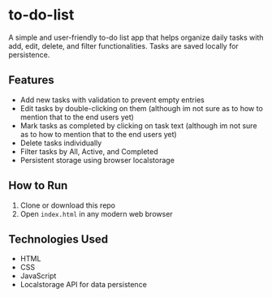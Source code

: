 # to-do-list
A simple and user-friendly to-do list app that helps organize daily tasks with add, edit, delete, and filter functionalities. Tasks are saved locally for persistence.

## Features
- Add new tasks with validation to prevent empty entries
- Edit tasks by double-clicking on them (although im not sure as to how to mention that to the end users yet)
- Mark tasks as completed by clicking on task text (although im not sure as to how to mention that to the end users yet)
- Delete tasks individually
- Filter tasks by All, Active, and Completed
- Persistent storage using browser localstorage

## How to Run
1. Clone or download this repo
2. Open `index.html` in any modern web browser

## Technologies Used
- HTML
- CSS
- JavaScript 
- Localstorage API for data persistence
